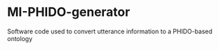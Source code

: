 # MI-PHIDO-generator
 
Software code used to convert utterance information to a PHIDO-based ontology

